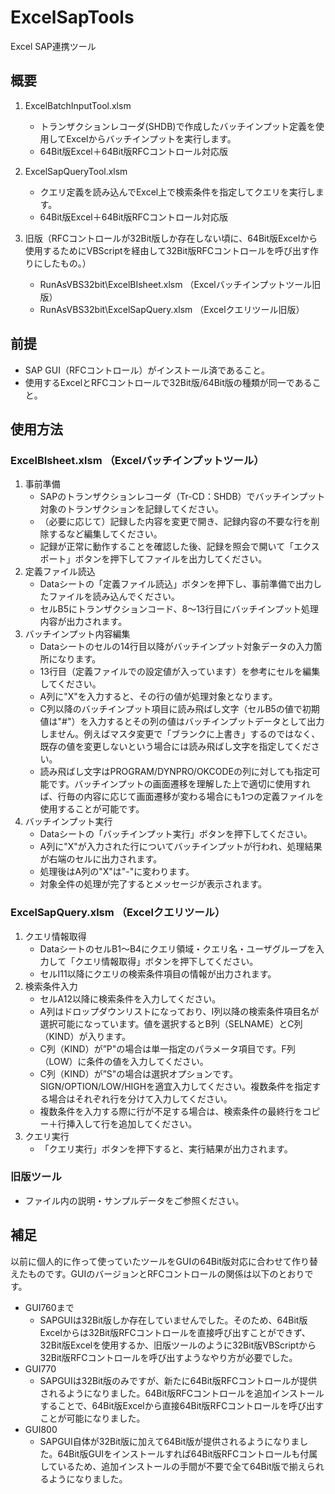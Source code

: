 # ExcelSapTools
Excel SAP連携ツール

## 概要
1. ExcelBatchInputTool.xlsm
   - トランザクションレコーダ(SHDB)で作成したバッチインプット定義を使用してExcelからバッチインプットを実行します。
   - 64Bit版Excel＋64Bit版RFCコントロール対応版

2. ExcelSapQueryTool.xlsm
   - クエリ定義を読み込んでExcel上で検索条件を指定してクエリを実行します。
   - 64Bit版Excel＋64Bit版RFCコントロール対応版

3. 旧版（RFCコントロールが32Bit版しか存在しない頃に、64Bit版Excelから使用するためにVBScriptを経由して32Bit版RFCコントロールを呼び出す作りにしたもの。）
   - RunAsVBS32bit\ExcelBIsheet.xlsm （Excelバッチインプットツール旧版）
   - RunAsVBS32bit\ExcelSapQuery.xlsm （Excelクエリツール旧版）

## 前提
- SAP GUI（RFCコントロール）がインストール済であること。
- 使用するExcelとRFCコントロールで32Bit版/64Bit版の種類が同一であること。

## 使用方法
### ExcelBIsheet.xlsm （Excelバッチインプットツール）
1. 事前準備
   - SAPのトランザクションレコーダ（Tr-CD：SHDB）でバッチインプット対象のトランザクションを記録してください。
   - （必要に応じて）記録した内容を変更で開き、記録内容の不要な行を削除するなど編集してください。
   - 記録が正常に動作することを確認した後、記録を照会で開いて「エクスポート」ボタンを押下してファイルを出力してください。
2. 定義ファイル読込
   - Dataシートの「定義ファイル読込」ボタンを押下し、事前準備で出力したファイルを読み込んでください。
   - セルB5にトランザクションコード、8～13行目にバッチインプット処理内容が出力されます。
3. バッチインプット内容編集
   - Dataシートのセルの14行目以降がバッチインプット対象データの入力箇所になります。
   - 13行目（定義ファイルでの設定値が入っています）を参考にセルを編集してください。
   - A列に"X"を入力すると、その行の値が処理対象となります。
   - C列以降のバッチインプット項目に読み飛ばし文字（セルB5の値で初期値は"#"）を入力するとその列の値はバッチインプットデータとして出力しません。例えばマスタ変更で「ブランクに上書き」するのではなく、既存の値を変更しないという場合には読み飛ばし文字を指定してください。
   - 読み飛ばし文字はPROGRAM/DYNPRO/OKCODEの列に対しても指定可能です。バッチインプットの画面遷移を理解した上で適切に使用すれば、行毎の内容に応じて画面遷移が変わる場合にも1つの定義ファイルを使用することが可能です。
4. バッチインプット実行
   - Dataシートの「バッチインプット実行」ボタンを押下してください。
   - A列に"X"が入力された行についてバッチインプットが行われ、処理結果が右端のセルに出力されます。
   - 処理後はA列の"X"は"-"に変わります。
   - 対象全件の処理が完了するとメッセージが表示されます。

### ExcelSapQuery.xlsm （Excelクエリツール）
1. クエリ情報取得
   - DataシートのセルB1～B4にクエリ領域・クエリ名・ユーザグループを入力して「クエリ情報取得」ボタンを押下してください。
   - セルI11以降にクエリの検索条件項目の情報が出力されます。
2. 検索条件入力
   - セルA12以降に検索条件を入力してください。
   - A列はドロップダウンリストになっており、I列以降の検索条件項目名が選択可能になっています。値を選択するとB列（SELNAME）とC列（KIND）が入ります。
   - C列（KIND）が”P"の場合は単一指定のパラメータ項目です。F列（LOW）に条件の値を入力してください。
   - C列（KIND）が”S"の場合は選択オプションです。SIGN/OPTION/LOW/HIGHを適宜入力してください。複数条件を指定する場合はそれぞれ行を分けて入力してください。
   - 複数条件を入力する際に行が不足する場合は、検索条件の最終行をコピー＋行挿入して行を追加してください。
3. クエリ実行
   - 「クエリ実行」ボタンを押下すると、実行結果が出力されます。

### 旧版ツール
- ファイル内の説明・サンプルデータをご参照ください。

## 補足
以前に個人的に作って使っていたツールをGUIの64Bit版対応に合わせて作り替えたものです。GUIのバージョンとRFCコントロールの関係は以下のとおりです。

- GUI760まで
  - SAPGUIは32Bit版しか存在していませんでした。そのため、64Bit版Excelからは32Bit版RFCコントロールを直接呼び出すことができず、32Bit版Excelを使用するか、旧版ツールのように32Bit版VBScriptから32Bit版RFCコントロールを呼び出すようなやり方が必要でした。
- GUI770
  - SAPGUIは32Bit版のみですが、新たに64Bit版RFCコントロールが提供されるようになりました。64Bit版RFCコントロールを追加インストールすることで、64Bit版Excelから直接64Bit版RFCコントロールを呼び出すことが可能になりました。
- GUI800
  - SAPGUI自体が32Bit版に加えて64Bit版が提供されるようになりました。64Bit版GUIをインストールすれば64Bit版RFCコントロールも付属しているため、追加インストールの手間が不要で全て64Bit版で揃えられるようになりました。
